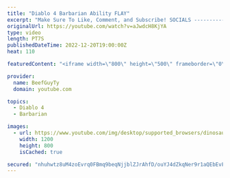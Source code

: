 ```yaml
---
title: "Diablo 4 Barbarian Ability FLAY"
excerpt: "Make Sure To Like, Comment, and Subscribe! SOCIALS ---------------------------------------------- Join Our ..."
originalUrl: https://youtube.com/watch?v=aJwdcH8KjYA
type: video
length: PT7S
publishedDateTime: 2022-12-20T19:00:00Z
heat: 110

featuredContent: "<iframe width=\"800\" height=\"500\" frameborder=\"0\" src=\"https://www.youtube.com/embed/aJwdcH8KjYA\" allow=\"accelerometer; autoplay; encrypted-media; gyroscope; picture-in-picture\" allowfullscreen></iframe>"

provider:
  name: BeefGuyTy
  domain: youtube.com

topics:
  - Diablo 4
  - Barbarian

images:
  - url: https://www.youtube.com/img/desktop/supported_browsers/dinosaur.png
    width: 1200
    height: 800
    isCached: true

secured: "nhuhwtz8uM4zoEvrq0FBmq9beqNjjblZJrAhfD/ouYJ4dZkqNer9r1aQEbEvFBRV96fR6nyrEbvbwfS/CRlWEHC2010K4YvxaWOJei7M8O/zU/5sMndDA+wlL5Ek7IsKjhmsGpPK2v5vZSGCo9GN59YmL3ogXzOIv8ckGSu6iZXS3Ece9W9qYq82SNioPuilVdCKNGmd08dP8yJVlolhKQjC/aNrSp5fSXVAoy/zHKW2qMruJCv26S+H9aqDcRolmo9aThJHKxexVqGK2fzRTT3K0FVChjq96GpjHftqQg7OZcuub8WIv/+GlHPpNniUkzl76GHNvWZR8hq4ZLYaqOG8UGyWRsBEEE8ekxMgxgjmBrbIKwb39x+aB4sIDqqHMLweoWS1NiiKXEgLpK9qDloZGK4786d80U98/UMvVpo=;QBpyGVtbgEC5frF7EFCiUA=="
---
```


